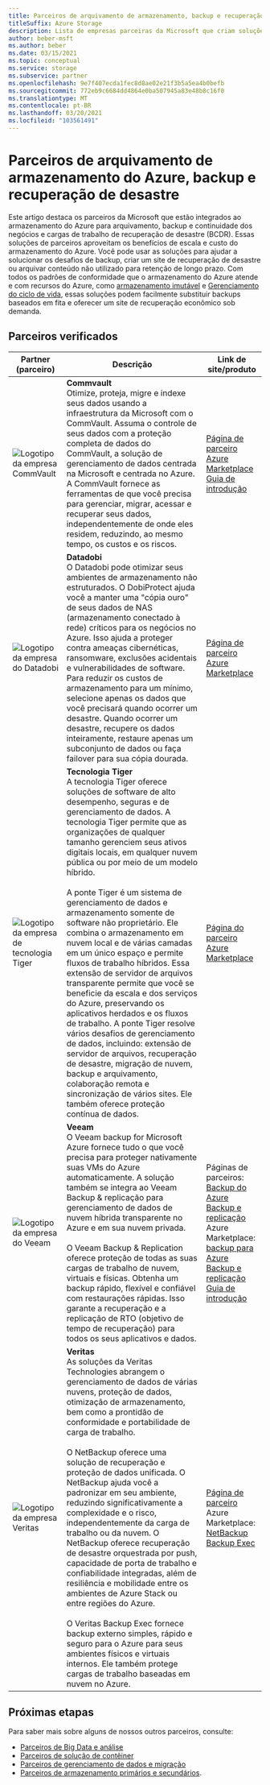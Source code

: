```yaml
---
title: Parceiros de arquivamento de armazenamento, backup e recuperação de desastre
titleSuffix: Azure Storage
description: Lista de empresas parceiras da Microsoft que criam soluções de clientes para arquivamento, backup e BCDR com o armazenamento do Azure
author: beber-msft
ms.author: beber
ms.date: 03/15/2021
ms.topic: conceptual
ms.service: storage
ms.subservice: partner
ms.openlocfilehash: 9e7f407ecda1fec8d8ae02e21f3b5a5ea4b0befb
ms.sourcegitcommit: 772eb9c6684dd4864e0ba507945a83e48b8c16f0
ms.translationtype: MT
ms.contentlocale: pt-BR
ms.lasthandoff: 03/20/2021
ms.locfileid: "103561491"
---
```

# <a name="azure-storage-archive-backup-and-disaster-recovery-partners"></a>Parceiros de arquivamento de armazenamento do Azure, backup e recuperação de desastre

Este artigo destaca os parceiros da Microsoft que estão integrados ao armazenamento do Azure para arquivamento, backup e continuidade dos negócios e cargas de trabalho de recuperação de desastre (BCDR). Essas soluções de parceiros aproveitam os benefícios de escala e custo do armazenamento do Azure. Você pode usar as soluções para ajudar a solucionar os desafios de backup, criar um site de recuperação de desastre ou arquivar conteúdo não utilizado para retenção de longo prazo. Com todos os padrões de conformidade que o armazenamento do Azure atende e com recursos do Azure, como [armazenamento imutável](../../../blobs/storage-blob-immutable-storage.md) e [Gerenciamento do ciclo de vida](../../../blobs/storage-lifecycle-management-concepts.md), essas soluções podem facilmente substituir backups baseados em fita e oferecer um site de recuperação econômico sob demanda.

## <a name="verified-partners"></a>Parceiros verificados

| Partner (parceiro) | Descrição | Link de site/produto |
| ------- | ----------- | -------------------- |
|![Logotipo da empresa CommVault](./media/commvault-logo.jpg) |**Commvault**<br>Otimize, proteja, migre e indexe seus dados usando a infraestrutura da Microsoft com o CommVault. Assuma o controle de seus dados com a proteção completa de dados do CommVault, a solução de gerenciamento de dados centrada na Microsoft e centrada no Azure. A CommVault fornece as ferramentas de que você precisa para gerenciar, migrar, acessar e recuperar seus dados, independentemente de onde eles residem, reduzindo, ao mesmo tempo, os custos e os riscos.|[Página de parceiro](https://www.commvault.com/complete-data-protection)<br>[Azure Marketplace](https://azuremarketplace.microsoft.com/marketplace/apps/commvault.commvault)<br>[Guia de introdução](./commvault/commvault-solution-guide.md)|
|![Logotipo da empresa do Datadobi](./media/datadob-logo.png) |**Datadobi**<br> O Datadobi pode otimizar seus ambientes de armazenamento não estruturados. O DobiProtect ajuda você a manter uma "cópia ouro" de seus dados de NAS (armazenamento conectado à rede) críticos para os negócios no Azure. Isso ajuda a proteger contra ameaças cibernéticas, ransomware, exclusões acidentais e vulnerabilidades de software. Para reduzir os custos de armazenamento para um mínimo, selecione apenas os dados que você precisará quando ocorrer um desastre. Quando ocorrer um desastre, recupere os dados inteiramente, restaure apenas um subconjunto de dados ou faça failover para sua cópia dourada. |[Página de parceiro](https://datadobi.com/partners/microsoft/)<br>[Azure Marketplace](https://azuremarketplace.microsoft.com/marketplace/apps/datadobi1602192408529.datadobi-dobiprotect?tab=Overview)|
 ![Logotipo da empresa de tecnologia Tiger](./media/tiger-logo.png) |**Tecnologia Tiger**<br>A tecnologia Tiger oferece soluções de software de alto desempenho, seguras e de gerenciamento de dados. A tecnologia Tiger permite que as organizações de qualquer tamanho gerenciem seus ativos digitais locais, em qualquer nuvem pública ou por meio de um modelo híbrido. <br><br> A ponte Tiger é um sistema de gerenciamento de dados e armazenamento somente de software não proprietário. Ele combina o armazenamento em nuvem local e de várias camadas em um único espaço e permite fluxos de trabalho híbridos. Essa extensão de servidor de arquivos transparente permite que você se beneficie da escala e dos serviços do Azure, preservando os aplicativos herdados e os fluxos de trabalho. A ponte Tiger resolve vários desafios de gerenciamento de dados, incluindo: extensão de servidor de arquivos, recuperação de desastre, migração de nuvem, backup e arquivamento, colaboração remota e sincronização de vários sites. Ele também oferece proteção contínua de dados. |[Página do parceiro](https://www.tiger-technology.com/partners/microsoft-azure/)<br>[Azure Marketplace](https://azuremarketplace.microsoft.com/marketplace/apps/tiger-technology.tigerbridge_vm)|
| ![Logotipo da empresa do Veeam](./media/veeam-logo.png) |**Veeam**<br> O Veeam backup for Microsoft Azure fornece tudo o que você precisa para proteger nativamente suas VMs do Azure automaticamente. A solução também se integra ao Veeam Backup & replicação para gerenciamento de dados de nuvem híbrida transparente no Azure e em sua nuvem privada. <br><br>O Veeam Backup & Replication oferece proteção de todas as suas cargas de trabalho de nuvem, virtuais e físicas. Obtenha um backup rápido, flexível e confiável com restaurações rápidas. Isso garante a recuperação e a replicação de RTO (objetivo de tempo de recuperação) para todos os seus aplicativos e dados. |Páginas de parceiros:<br>[Backup do Azure](https://www.veeam.com/backup-azure.html)<br>[Backup e replicação](https://www.veeam.com/vm-backup-recovery-replication-software.html) <br>Azure Marketplace: [backup para Azure](https://azuremarketplace.microsoft.com/marketplace/apps/veeam.azure_backup_free?tab=Overview)<br>[Backup e replicação](https://azuremarketplace.microsoft.com/marketplace/apps/veeam.veeam-backup-replication)<br>[Guia de introdução](./veeam/veeam-solution-guide.md)|
| ![Logotipo da empresa Veritas](./media/veritas-logo.png) |**Veritas**<br>As soluções da Veritas Technologies abrangem o gerenciamento de dados de várias nuvens, proteção de dados, otimização de armazenamento, bem como a prontidão de conformidade e portabilidade de carga de trabalho.<br><br>O NetBackup oferece uma solução de recuperação e proteção de dados unificada. O NetBackup ajuda você a padronizar em seu ambiente, reduzindo significativamente a complexidade e o risco, independentemente da carga de trabalho ou da nuvem. O NetBackup oferece recuperação de desastre orquestrada por push, capacidade de porta de trabalho e confiabilidade integradas, além de resiliência e mobilidade entre os ambientes de Azure Stack ou entre regiões do Azure.<br><br>O Veritas Backup Exec fornece backup externo simples, rápido e seguro para o Azure para seus ambientes físicos e virtuais internos. Ele também protege cargas de trabalho baseadas em nuvem no Azure.|[Página de parceiro](https://www.veritas.com/partners/microsoft-azure)<br>Azure Marketplace:<br>[NetBackup](https://azuremarketplace.microsoft.com/marketplace/apps/veritas.veritas-netbackup-8-s?tab=Overview)<br>[Backup Exec](https://azuremarketplace.microsoft.com/marketplace/apps/veritas.backup-exec-20?tab=Overview)|

## <a name="next-steps"></a>Próximas etapas

Para saber mais sobre alguns de nossos outros parceiros, consulte:
- [Parceiros de Big Data e análise](..\analytics\partner-overview.md)
- [Parceiros de solução de contêiner](..\container-solutions\partner-overview.md)
- [Parceiros de gerenciamento de dados e migração](..\data-management\partner-overview.md)
- [Parceiros de armazenamento primários e secundários](..\primary-secondary-storage\partner-overview.md).
